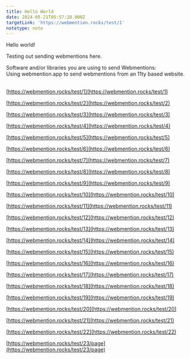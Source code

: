 ```yaml
---
title: Hello World
date: 2024-05-21T05:57:28.000Z
targetLink: 'https://webmention.rocks/test/1'
notetype: note
---
```


Hello world!

Testing out sending webmentions here.

Software and/or libraries you are using to send Webmentions:\
Using webmention.app to send webmentions from an 11ty based website.

\
[https://webmention.rocks/test/1](https://webmention.rocks/test/1)

[https://webmention.rocks/test/2](https://webmention.rocks/test/2)

[https://webmention.rocks/test/3](https://webmention.rocks/test/3)

[https://webmention.rocks/test/4](https://webmention.rocks/test/4)

[https://webmention.rocks/test/5](https://webmention.rocks/test/5)

[https://webmention.rocks/test/6](https://webmention.rocks/test/6)

[https://webmention.rocks/test/7](https://webmention.rocks/test/7)

[https://webmention.rocks/test/8](https://webmention.rocks/test/8)

[https://webmention.rocks/test/9](https://webmention.rocks/test/9)

[https://webmention.rocks/test/10](https://webmention.rocks/test/10)

[https://webmention.rocks/test/11](https://webmention.rocks/test/11)

[https://webmention.rocks/test/12](https://webmention.rocks/test/12)

[https://webmention.rocks/test/13](https://webmention.rocks/test/13)

[https://webmention.rocks/test/14](https://webmention.rocks/test/14)

[https://webmention.rocks/test/15](https://webmention.rocks/test/15)

[https://webmention.rocks/test/16](https://webmention.rocks/test/16)

[https://webmention.rocks/test/17](https://webmention.rocks/test/17)

[https://webmention.rocks/test/18](https://webmention.rocks/test/18)

[https://webmention.rocks/test/19](https://webmention.rocks/test/19)

[https://webmention.rocks/test/20](https://webmention.rocks/test/20)

[https://webmention.rocks/test/21](https://webmention.rocks/test/21)

[https://webmention.rocks/test/22](https://webmention.rocks/test/22)

[https://webmention.rocks/test/23/page](https://webmention.rocks/test/23/page)
